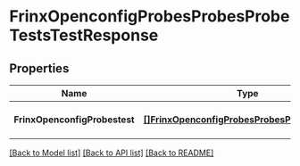 # FrinxOpenconfigProbesProbesProbeTestsTestResponse

## Properties
Name | Type | Description | Notes
------------ | ------------- | ------------- | -------------
**FrinxOpenconfigProbestest** | [**[]FrinxOpenconfigProbesProbesProbeTestsTest**](frinx.openconfig.probes.probes.probe.tests.Test.md) |  | [optional] [default to null]

[[Back to Model list]](../README.md#documentation-for-models) [[Back to API list]](../README.md#documentation-for-api-endpoints) [[Back to README]](../README.md)


